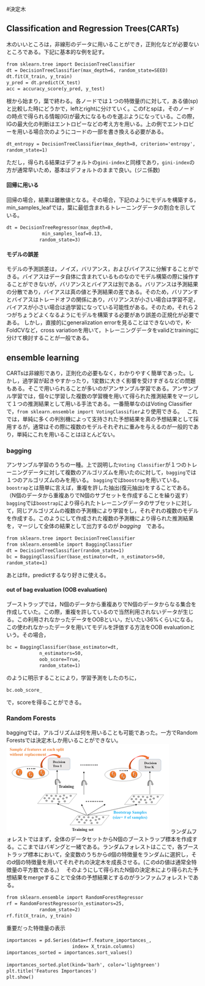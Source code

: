 #決定木

## Classification and Regression Trees(CARTs)
木のいいところは，非線形のデータに用いることができ，正則化などが必要ないところである。下記に基本的な例を記す。
```
from sklearn.tree import DecisionTreeClassifier
dt = DecisionTreeClassifier(max_depth=6, random_state=SEED)
dt.fit(X_train, y_train)
y_pred = dt.predict(X_test)
acc = accuracy_score(y_pred, y_test)
```
根から始まり，葉で終わる。各ノードでは１つの特徴量(f)に対して，ある値(sp)と比較した時にどうかで，leftとrightに分けていく。このfとspは，そのノードの時点で得られる情報(IG)が最大になるものを選ぶようになっている。この際，IGの最大化の判断はエントロピーなどの考え方を用いる。上の例でエントロピーを用いる場合次のようにコードの一部を書き換える必要がある。
```
dt_entropy = DecisionTreeClassifier(max_depth=8, criterion='entropy', random_state=1)
```
ただし，得られる結果はデフォルトの`gini-index`と同様であり，`gini-index`の方が通常早いため，基本はデフォルトのままで良い。(ジニ係数)

#### 回帰に用いる
回帰の場合，結果は離散値となる。その場合，下記のようにモデルを構築する，min_samples_leafでは，葉に最低含まれるトレーニングデータの割合を示している。
```
dt = DecisionTreeRegressor(max_depth=8,
             min_samples_leaf=0.13,
            random_state=3)
```

#### モデルの誤差　
モデルの予測誤差は，ノイズ，バリアンス，およびバイアスに分解することができる。バイアスはデータ自体に含まれているものなのでモデル構築の際に操作することができないが，バリアンスとバイアスは別である。バリアンスは予測結果の分散であり，バイアスは真の値と予測結果の差である。そのため，バリアンすとバイアスはトレードオフの関係にあり，バリアンスが小さい場合は学習不足，バイアスが小さい場合は過学習になっている可能性がある。そのため，それら２つがちょうどよくなるようにモデルを構築する必要があり誤差の正規化が必要である。
しかし，直接的にgeneralization errorを見ることはできないので，K-FoldCVなど，cross variationを用いて，トレーニングデータをvalidとtrainingに分けて検討することが一般である。



## ensemble learning
CARTsは非線形であり，正則化の必要もなく，わかりやすく簡単であった。しかし，過学習が起きやすかったり，1変数に大きく影響を受けすぎるなどの問題もある。そこで用いられることが多いのがアンサンブル学習である。アンサンブル学習では，個々に学習した複数の学習機を用いて得られた推測結果をマージして１つの推測結果として用いる手法である。一番簡単なのはVoting Classifierで，`from sklearn.ensemble import VotingClassifier`より使用できる。　
これでは，単純に多くの判別機によって支持された予想結果を真の予想結果として採用するが，通常はその際に複数のモデルそれぞれに重みを与えるのが一般的であり，単純にこれを用いることはほとんどない。　

### bagging
アンサンブル学習のうちの一種。上で説明した`Voting Classifier`が１つのトレーニングデータに対して複数のアルゴリズムを用いたのに対して，`bagging`では１つのアルゴリズムのみを用いる。
`bagging`では`boostrap`を用いている。`boostrap`とは簡単に言えば，重複を許した抽出(復元抽出)をすることである。（N個のデータから重複ありでN個のサブセットを作成することを繰り返す）`bagging`では`boostrap`により得られたトレーニングデータのサブセットに対して，同じアルゴリズムの複数の予測機により学習をし，それぞれの複数のモデルを作成する。このようにして作成された複数の予測機により得られた推測結果を，マージして全体の結果として出力するのが *bagging*　である。
```
from sklearn.tree import DecisionTreeClassifier
from sklearn.ensemble import BaggingClassifier
dt = DecisionTreeClassifier(random_state=1)
bc = BaggingClassifier(base_estimator=dt, n_estimators=50, random_state=1)
```
あとはfit，predictするなり好きに使える。　

#### out of bag evaluation (OOB evaluation)
ブーストラップでは，N個のデータから重複ありでN個のデータからなる集合を作成していた。この際，重複を許しているので当然利用されないデータが生じる。この利用されなかったデータをOOBといい，だいたい36%くらいになる。この使われなかったデータを用いてモデルを評価する方法をOOB evaluationという。その場合，
```
bc = BaggingClassifier(base_estimator=dt,
            n_estimators=50,
            oob_score=True,
            random_state=1)
```
のように明示することにより，学習予測をしたのちに，
```
bc.oob_score_
```
で，scoreを得ることができる。

### Random Forests
baggingでは，アルゴリズムは何を用いることも可能であった。一方でRandom Forestsでは決定木しか用いることができない。
![random forests](https://github.com/TsumaR/datacamp/blob/master/images/%E3%82%B9%E3%82%AF%E3%83%AA%E3%83%BC%E3%83%B3%E3%82%B7%E3%83%A7%E3%83%83%E3%83%88%202019-09-16%2019.37.27.png)
ランダムフォレストではまず，全体のデータセットからN個のブーストラップ標本を作成する。ここまではバギングと一緒である。ランダムフォレストはここで，各ブーストラップ標本において，全変数のうちからd個の特徴量をランダムに選択し，そのd個の特徴量を用いてそれぞれの決定木を成長させる。(このdの値は通常全特徴量の平方数である。)　
そのようにして得られたN個の決定木により得られた予想結果をmergeすることで全体の予想結果とするのがランファムフォレストである。
```
from sklearn.ensemble import RandomForestRegressor
rf = RandomForestRegressor(n_estimators=25,
            random_state=2)
rf.fit(X_train, y_train)
```
重要だった特徴量の表示
```
importances = pd.Series(data=rf.feature_importances_,
                        index= X_train.columns)
importances_sorted = importances.sort_values()

importances_sorted.plot(kind='barh', color='lightgreen')
plt.title('Features Importances')
plt.show()
```
